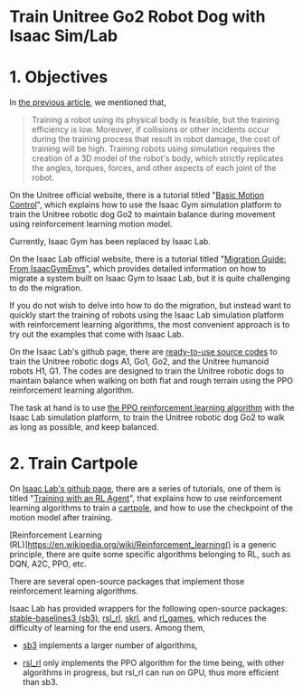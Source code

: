 # Train Unitree Go2 Robot Dog with Isaac Sim/Lab

# 1. Objectives

In [the previous article](https://github.com/housework-robot/main/blob/main/S04_RL_for_unitree/S04E01_Isaac_sim_lab_installation.md), we mentioned that, 

> Training a robot using its physical body is feasible, but the training efficiency is low.
> Moreover, if collisions or other incidents occur during the training process that result in robot damage, the cost of training will be high.
> Training robots using simulation requires the creation of a 3D model of the robot's body, which strictly replicates the angles, torques, forces, and other aspects of each joint of the robot.

On the Unitree official website, there is a tutorial titled "[Basic Motion Control](https://support.unitree.com/home/en/developer/Basic_motion_control)", which explains how to use the Isaac Gym simulation platform to train the Unitree robotic dog Go2 to maintain balance during movement using reinforcement learning motion model.

Currently, Isaac Gym has been replaced by Isaac Lab.

On the Isaac Lab official website, there is a tutorial titled "[Migration Guide: From IsaacGymEnvs](https://isaac-sim.github.io/IsaacLab/source/migration/migrating_from_isaacgymenvs.html)", which provides detailed information on how to migrate a system built on Isaac Gym to Isaac Lab, but it is quite challenging to do the migration.

If you do not wish to delve into how to do the migration, but instead want to quickly start the training of robots using the Isaac Lab simulation platform with reinforcement learning algorithms, the most convenient approach is to try out the examples that come with Isaac Lab.

On the Isaac Lab's github page, there are [ready-to-use source codes](https://github.com/isaac-sim/IsaacLab/tree/main/source/extensions/omni.isaac.lab_tasks/omni/isaac/lab_tasks/manager_based/locomotion/velocity/config) to train the Unitree robotic dogs A1, Go1, Go2, and the Unitree humanoid robots H1, G1. The codes are designed to train the Unitree robotic dogs to maintain balance when walking on both flat and rough terrain using the PPO reinforcement learning algorithm.

The task at hand is to use [the PPO reinforcement learning algorithm](https://en.wikipedia.org/wiki/Proximal_policy_optimization) with the Isaac Lab simulation platform, to train the Unitree robotic dog Go2 to walk as long as possible, and keep balanced.


# 2. Train Cartpole

On [Isaac Lab's github page](https://isaac-sim.github.io/IsaacLab), there are a series of tutorials, one of them is titled "[Training with an RL Agent](https://isaac-sim.github.io/IsaacLab/source/tutorials/03_envs/run_rl_training.html)", that explains how to use reinforcement learning algorithms to train a [cartpole](https://www.youtube.com/watch?v=JNKvJEzuNsc), and how to use the checkpoint of the motion model after training.

[Reinforcement Learning (RL)]https://en.wikipedia.org/wiki/Reinforcement_learning() is a generic principle, there are quite some specific algorithms belonging to RL, such as DQN, A2C, PPO, etc.

There are several open-source packages that implement those reinforcement learning algorithms.

Isaac Lab has provided wrappers for the following open-source packages: [stable-baselines3 (sb3)](https://github.com/DLR-RM/stable-baselines3), [rsl_rl](https://github.com/leggedrobotics/rsl_rl), [skrl](https://skrl.readthedocs.io/en/latest/), and [rl_games](https://github.com/Denys88/rl_games), which reduces the difficulty of learning for the end users. Among them,

- [sb3](https://github.com/DLR-RM/stable-baselines3) implements a larger number of algorithms,
  
- [rsl_rl](https://github.com/leggedrobotics/rsl_rl)  only implements the PPO algorithm for the time being, with other algorithms in progress, but rsl_rl can run on GPU, thus more efficient than sb3.

